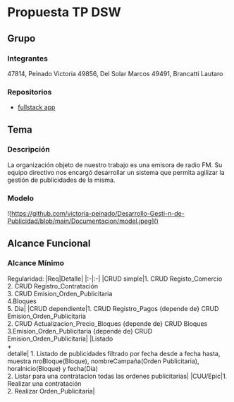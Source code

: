# Propuesta TP DSW

## Grupo
### Integrantes
47814, Peinado Victoria
49856, Del Solar Marcos
49491, Brancatti Lautaro

### Repositorios
* [fullstack app](https://github.com/victoria-peinado/Desarrollo-Gesti-n-de-Publicidad)

## Tema
### Descripción
La organización objeto de nuestro trabajo es una emisora de radio FM. Su equipo directivo nos encargó desarrollar un sistema que permita agilizar la gestión de publicidades de la misma. 


### Modelo
![https://github.com/victoria-peinado/Desarrollo-Gesti-n-de-Publicidad/blob/main/Documentacion/model.jpeg]()


## Alcance Funcional 

### Alcance Mínimo 

Regularidad:
|Req|Detalle|
|:-|:-|
|CRUD simple|1. CRUD Registo_Comercio<br>2. CRUD Registro_Contratación<br>3. CRUD Emision_Orden_Publicitaria<br> 4.Bloques<br>5. Dia|
|CRUD dependiente|1. CRUD Registro_Pagos {depende de} CRUD Emision_Orden_Publicitaria<br>2. CRUD Actualizacion_Precio_Bloques {depende de} CRUD Bloques<br>3.Emision_Orden_Publicitaria {depende de} CRUD Emision_Orden_Publicitaria|
|Listado<br>+<br>detalle| 1. Listado de publicidades filtrado por fecha desde a fecha hasta, muestra nroBloque(Bloque), nombreCampaña(Orden Publicitaria), horaInicio(Bloque) y fecha(Dia) <br> 2. Listar para una contratacion todas las ordenes publicitarias|
|CUU/Epic|1. Realizar una contratación<br>2. Realizar Orden_Publicitaria|



